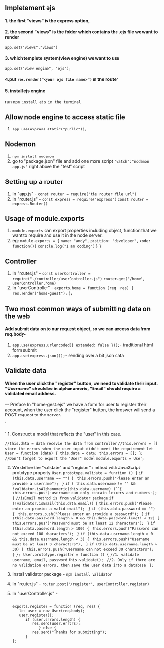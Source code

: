 ## Impletement ejs

#### 1. the first "views" is the express option,

#### 2. the second "views" is the folder which contains the .ejs file we want to render

`app.set("views","views") `

#### 3. which templete system(view engine) we want to use

`app.set("view engine", "ejs");`

#### 4.put `res.render("<your ejs file name>")` in the router

#### 5. install ejs engine

run `npm install ejs in the terminal`

## Allow node engine to access static file

1. `app.use(express.static("public"));`

## Nodemon

1. `npm install nodemon`
2. go to "package.json" file and add one more script `"watch":"nodemon app.js"` right above the "test" script

## Setting up a router

1. In "app.js" - `const router = require("the router file url")`
2. In "router.js" -
   `const express = require("express")`
   `const router = express.Router()`

## Usage of module.exports

1. `module.exports` can export properties including object, function that we want to require and use it in the node server.
2. eg: `module.exports = {`
   `name: "andy",`
   `position: "developer",`
   `code: function(){`
   `console.log("I am coding")`
   `}`
   `}`

## Controller

1. In "router.js" -
   `const userController = require("./controller/userController.js")`
   `router.get("/home", userController.home)`
2. In "userController" -
   `exports.home = function (req, res) {`
   `res.render("home-guest");`
   `};`

## Two most common ways of submitting data on the web

#### Add submit data on to our request object, so we can access data from req.body-

1. `app.use(express.urlencoded({ extended: false }));`- traditional html form submit
2. `app.use(express.json());`- sending over a bit json data

## Validate data

#### When the user click the "register" button, we need to validate their input. "Username" should be in alphanumeric, "Email" should require a validated email address.

-- Preface
In "home-gest.ejs" we have a form for user to register their account, when the user click the "register" button, the broswer will send a POST request to the server.

`<form action="/register" method="POST" id="registration-form">

</form>`
1. Construct a model that reflects the "user" in this case.

`//this.data = data recevie the data from controller`
`//this.errors = [] store the errors when the user input didn't meet the requirement`
`let User = function (data) { this.data = data; this.errors = []; };`
`//Don't forget to export the "User" model`
`module.exports = User;`

2. We define the "validate" and "register" method with JavaScript prototype property
   `User.prototype.validate = function () {`
   `if (this.data.username == "") {`
   ` this.errors.push("Please enter an provide a username");`
   ` }`
   ` if ( this.data.username != "" && !validator.isAlphanumeric(this.data.username) )``{ `
   ` this.errors.push("Username can only contain letters and numbers");`
   `}`
   `//isEmail method is from validator package`
   `if (!validator.isEmail(this.data.email)) {`
   `this.errors.push("Please enter an provide a valid email"); `
   `}`
   `if (this.data.password == "") {`
   ` this.errors.push("Please enter an provide a password");`
   ` }`
   `if (this.data.password.length > 0 && this.data.password.length < 12) { `
   `this.errors.push("Password must be at least 12 characters"); `
   `}`
   `if (this.data.password.length > 100) { `
   `this.errors.push("Password can not exceed 100 characters");`
   ` }`
   `if (this.data.username.length > 0 && this.data.username.length < 3) { `
   `this.errors.push("Username must be at least 3 characters"); `
   `}`
   `if (this.data.username.length > 30) { `
   `this.errors.push("Username can not exceed 30 characters"); `
   `}`
   `};`
   ` User.prototype.register = function () {`
   `//1. validate username, email, password`
   `this.validate(); `
   `//2. Only if there are no validation errors, then save the user data into a database `
   `};`

3. Install validator package - `npm install validator`
4. In "router.js" - `router.post("/register", userController.register)`
5. In "userController.js" -
   <pre><code>
   exports.register = function (req, res) {
      let user = new User(req.body);
      user.register();
         if (user.errors.length) {
            res.send(user.errors);
               } else {
            res.send("Thanks for submitting");
         }
   };
   </pre></code>
